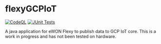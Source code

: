 # flexyGCPIoT
[![CodeQL](https://github.com/complacentsee/flexyGCPIoT/actions/workflows/codeql-analysis.yml/badge.svg)](https://github.com/complacentsee/flexyGCPIoT/actions/workflows/codeql-analysis.yml)
[![JUnit Tests](https://github.com/complacentsee/flexyGCPIoT/actions/workflows/test_ant.yml/badge.svg)](https://github.com/complacentsee/flexyGCPIoT/actions/workflows/test_ant.yml)

A java application for eWON Flexy to publish data to GCP IoT core.
This is a work in progress and has not been tested on hardware. 
